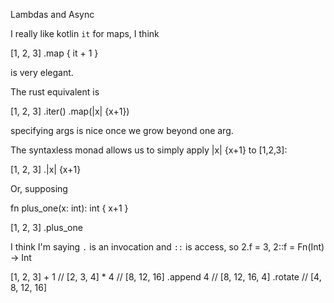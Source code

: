 Lambdas and Async

I really like kotlin `it` for maps, I think

[1, 2, 3]
    .map { it + 1 }

is very elegant. 

The rust equivalent is

[1, 2, 3]
    .iter()
    .map(|x| {x+1})

specifying args is nice once we grow beyond one arg.

The syntaxless monad allows us to simply apply |x| {x+1} to [1,2,3]:

[1, 2, 3]
    .|x| {x+1}

Or, supposing

fn plus_one(x: int): int {
    x+1
}

[1, 2, 3]
    .plus_one

I think I'm saying `.` is an invocation and `::` is access, so 2.f = 3, 2::f = Fn(Int) -> Int

[1, 2, 3]
    + 1 // [2, 3, 4]
    * 4 // [8, 12, 16]
    .append 4 // [8, 12, 16, 4]
    .rotate // [4, 8, 12, 16]
